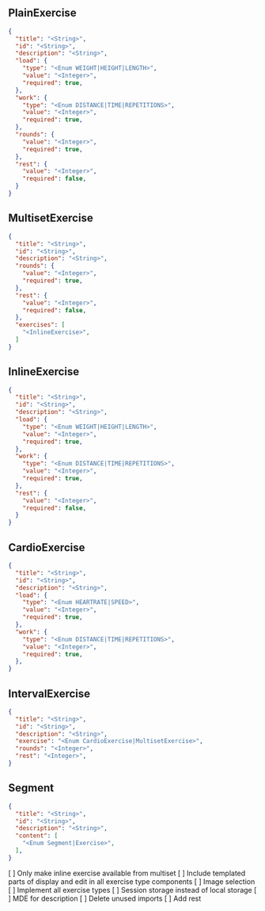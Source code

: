 ## PlainExercise
```json
{
  "title": "<String>",
  "id": "<String>",
  "description": "<String>",
  "load": {
    "type": "<Enum WEIGHT|HEIGHT|LENGTH>",
    "value": "<Integer>",
    "required": true,
  },
  "work": {
    "type": "<Enum DISTANCE|TIME|REPETITIONS>",
    "value": "<Integer>",
    "required": true,
  },
  "rounds": {
    "value": "<Integer>",
    "required": true,
  },
  "rest": {
    "value": "<Integer>",
    "required": false,
  }
}
```
## MultisetExercise
```json
{
  "title": "<String>",
  "id": "<String>",
  "description": "<String>",
  "rounds": {
    "value": "<Integer>",
    "required": true,
  },
  "rest": {
    "value": "<Integer>",
    "required": false,
  },
  "exercises": [
    "<InlineExercise>",
  ]
}
```
## InlineExercise
```json
{
  "title": "<String>",
  "id": "<String>",
  "description": "<String>",
  "load": {
    "type": "<Enum WEIGHT|HEIGHT|LENGTH>",
    "value": "<Integer>",
    "required": true,
  },
  "work": {
    "type": "<Enum DISTANCE|TIME|REPETITIONS>",
    "value": "<Integer>",
    "required": true,
  },
  "rest": {
    "value": "<Integer>",
    "required": false,
  }
}
```
## CardioExercise
```json
{
  "title": "<String>",
  "id": "<String>",
  "description": "<String>",
  "load": {
    "type": "<Enum HEARTRATE|SPEED>",
    "value": "<Integer>",
    "required": true,
  },
  "work": {
    "type": "<Enum DISTANCE|TIME|REPETITIONS>",
    "value": "<Integer>",
    "required": true,
  },
}
```
## IntervalExercise
```json
{
  "title": "<String>",
  "id": "<String>",
  "description": "<String>",
  "exercise": "<Enum CardioExercise|MultisetExercise>",
  "rounds": "<Integer>",
  "rest": "<Integer>",
}
```
## Segment
```json
{
  "title": "<String>",
  "id": "<String>",
  "description": "<String>",
  "content": [
    "<Enum Segment|Exercise>",
  ],
}
```

[ ] Only make inline exercise available from multiset
[ ] Include templated parts of display and edit in all exercise type components
[ ] Image selection
[ ] Implement all exercise types
[ ] Session storage instead of local storage
[ ] MDE for description
[ ] Delete unused imports
[ ] Add rest
